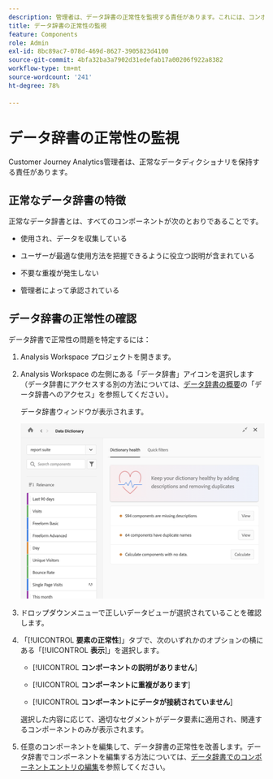 ```yaml
---
description: 管理者は、データ辞書の正常性を監視する責任があります。これには、コンポーネントがデータを収集しているか、承認されているか、説明が含まれているか、重複がないかが含まれます。
title: データ辞書の正常性の監視
feature: Components
role: Admin
exl-id: 8bc89ac7-078d-469d-8627-3905823d4100
source-git-commit: 4bfa32ba3a7902d31edefab17a00206f922a8382
workflow-type: tm+mt
source-wordcount: '241'
ht-degree: 78%

---
```


# データ辞書の正常性の監視

Customer Journey Analytics管理者は、正常なデータディクショナリを保持する責任があります。

## 正常なデータ辞書の特徴

正常なデータ辞書とは、すべてのコンポーネントが次のとおりであることです。

* 使用され、データを収集している

* ユーザーが最適な使用方法を把握できるように役立つ説明が含まれている

* 不要な重複が発生しない

* 管理者によって承認されている

## データ辞書の正常性の確認

データ辞書で正常性の問題を特定するには：

1. Analysis Workspace プロジェクトを開きます。

1. Analysis Workspace の左側にある「データ辞書」アイコンを選択します（データ辞書にアクセスする別の方法については、[データ辞書の概要](/help/components/data-dictionary/data-dictionary-overview.md)の「データ辞書へのアクセス」を参照してください）。

   データ辞書ウィンドウが表示されます。

   ![ 要素の正常性を示すデータ要素管理者ビュー ](assets/data-dictionary-admin.png)

1. ドロップダウンメニューで正しいデータビューが選択されていることを確認します。

1. 「[!UICONTROL **要素の正常性**]」タブで、次のいずれかのオプションの横にある「[!UICONTROL **表示**]」を選択します。

   * [!UICONTROL **コンポーネントの説明がありません**]

   * [!UICONTROL **コンポーネントに重複があります**]

   * [!UICONTROL **コンポーネントにデータが接続されていません**]

   選択した内容に応じて、適切なセグメントがデータ要素に適用され、関連するコンポーネントのみが表示されます。

1. 任意のコンポーネントを編集して、データ辞書の正常性を改善します。データ辞書でコンポーネントを編集する方法については、[データ辞書でのコンポーネントエントリの編集](/help/components/data-dictionary/edit-entries-data-dictionary.md)を参照してください。
